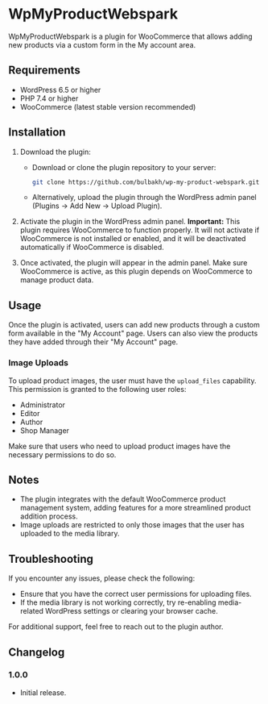 # WpMyProductWebspark

WpMyProductWebspark is a plugin for WooCommerce that allows adding new products via a custom form in the
Mу account area.

## Requirements

- WordPress 6.5 or higher
- PHP 7.4 or higher
- WooCommerce (latest stable version recommended)

## Installation

1. Download the plugin:
    - Download or clone the plugin repository to your server:
      ```bash
      git clone https://github.com/bulbakh/wp-my-product-webspark.git wp-my-product-webspark
      ```
    - Alternatively, upload the plugin through the WordPress admin panel (Plugins → Add New → Upload Plugin).

2. Activate the plugin in the WordPress admin panel.
   **Important:** This plugin requires WooCommerce to function properly. It will not activate if WooCommerce is not
   installed or enabled, and it will be deactivated automatically if WooCommerce is disabled.

3. Once activated, the plugin will appear in the admin panel. Make sure WooCommerce is active, as this plugin depends on
   WooCommerce to manage product data.

## Usage

Once the plugin is activated, users can add new products through a custom form available in the "My Account" page.
Users can also view the products they have added through their "My Account" page.

### Image Uploads

To upload product images, the user must have the `upload_files` capability. This permission is granted to the following
user roles:

- Administrator
- Editor
- Author
- Shop Manager

Make sure that users who need to upload product images have the necessary permissions to do so.

## Notes

- The plugin integrates with the default WooCommerce product management system, adding  features for a
  more streamlined product addition process.
- Image uploads are restricted to only those images that the user has uploaded to the media library.

## Troubleshooting

If you encounter any issues, please check the following:

- Ensure that you have the correct user permissions for uploading files.
- If the media library is not working correctly, try re-enabling media-related WordPress settings or clearing your
  browser cache.

For additional support, feel free to reach out to the plugin author.

## Changelog

### 1.0.0

- Initial release.
